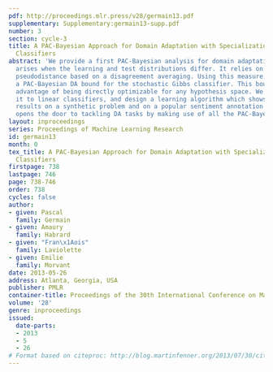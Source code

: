 ```yaml
---
pdf: http://proceedings.mlr.press/v28/germain13.pdf
supplementary: Supplementary:germain13-supp.pdf
number: 3
section: cycle-3
title: A PAC-Bayesian Approach for Domain Adaptation with Specialization to Linear
  Classifiers
abstract: 'We provide a first PAC-Bayesian analysis for domain adaptation (DA) which
  arises when the learning and test distributions differ. It relies on a novel distribution
  pseudodistance based on a disagreement averaging. Using this measure, we derive
  a PAC-Bayesian DA bound for the stochastic Gibbs classifier. This bound has the
  advantage of being directly optimizable for any hypothesis space. We specialize
  it to linear classifiers, and design a learning algorithm which shows interesting
  results on a synthetic problem and on a popular sentiment annotation task. This
  opens the door to tackling DA tasks by making use of all the PAC-Bayesian tools.  '
layout: inproceedings
series: Proceedings of Machine Learning Research
id: germain13
month: 0
tex_title: A PAC-Bayesian Approach for Domain Adaptation with Specialization to Linear
  Classifiers
firstpage: 738
lastpage: 746
page: 738-746
order: 738
cycles: false
author:
- given: Pascal
  family: Germain
- given: Amaury
  family: Habrard
- given: "Fran\x1Aois"
  family: Laviolette
- given: Emilie
  family: Morvant
date: 2013-05-26
address: Atlanta, Georgia, USA
publisher: PMLR
container-title: Proceedings of the 30th International Conference on Machine Learning
volume: '28'
genre: inproceedings
issued:
  date-parts:
  - 2013
  - 5
  - 26
# Format based on citeproc: http://blog.martinfenner.org/2013/07/30/citeproc-yaml-for-bibliographies/
---
```

